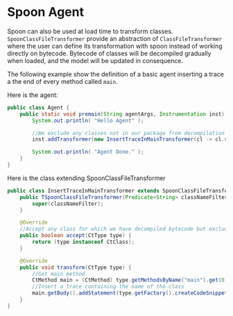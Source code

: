 # Spoon Agent

Spoon can also be used at load time to transform classes. `SpoonClassFileTransformer` provide an abstraction of `ClassFileTransformer`
where the user can define its transformation with spoon instead of working directly on bytecode.
Bytecode of classes will be decompiled gradually when loaded, and the model will be updated in consequence.

The following example show the definition of a basic agent inserting a trace a the end of every method called `main`.

Here is the agent:
```java
public class Agent {
	public static void premain(String agentArgs, Instrumentation inst) {
		System.out.println( "Hello Agent" );

		//We exclude any classes not in our package from decompilation
		inst.addTransformer(new InsertTraceInMainTransformer(cl -> cl.startsWith("org/my/package")));

		System.out.println( "Agent Done." );
	}
}
```

Here is the class extending SpoonClassFileTransformer
```java
public class InsertTraceInMainTransformer extends SpoonClassFileTransformer {
	public TSpoonClassFileTransformer(Predicate<String> classNameFilter) {
		super(classNameFilter);
	}

	@Override
	//Accept any class for which we have decompiled bytecode but exclude interfaces
	public boolean accept(CtType type) {
		return (type instanceof CtClass);
	}

	@Override
	public void transform(CtType type) {
	    //Get main method
		CtMethod main = (CtMethod) type.getMethodsByName("main").get(0);
		//Insert a trace containing the name of the class
		main.getBody().addStatement(type.getFactory().createCodeSnippetStatement("System.out.println(\"Hello " + type.getQualifiedName() + "\");"));
	}
}
```